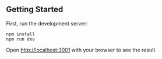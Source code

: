 
## Getting Started
First, run the development server:

    npm install
    npm run dev

Open [http://localhost:3001](http://localhost:3001) with your browser to see the result.
